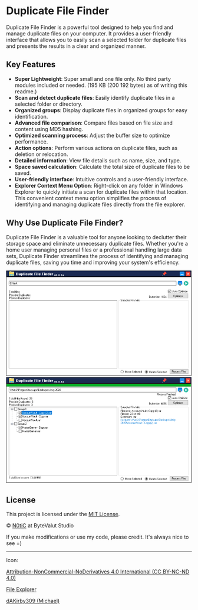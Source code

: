 # Duplicate File Finder

Duplicate File Finder is a powerful tool designed to help you find and manage duplicate files on your computer. It provides a user-friendly interface that allows you to easily scan a selected folder for duplicate files and presents the results in a clear and organized manner.

## Key Features 

- **Super Lightweight**: Super small and one file only. No third party modules included or needed. (195 KB (200 192 bytes) as of writing this readme.)
- **Scan and detect duplicate files**: Easily identify duplicate files in a selected folder or directory.
- **Organized groups**: Display duplicate files in organized groups for easy identification.
- **Advanced file comparison**: Compare files based on file size and content using MD5 hashing.
- **Optimized scanning process**: Adjust the buffer size to optimize performance.
- **Action options**: Perform various actions on duplicate files, such as deletion or relocation.
- **Detailed information**: View file details such as name, size, and type.
- **Space saved calculation**: Calculate the total size of duplicate files to be saved.
- **User-friendly interface**: Intuitive controls and a user-friendly interface.
- **Explorer Context Menu Option**: Right-click on any folder in Windows Explorer to quickly initiate a scan for duplicate files within that location. This convenient context menu option simplifies the process of identifying and managing duplicate files directly from the file explorer.

## Why Use Duplicate File Finder?

Duplicate File Finder is a valuable tool for anyone looking to declutter their storage space and eliminate unnecessary duplicate files. Whether you're a home user managing personal files or a professional handling large data sets, Duplicate Finder streamlines the process of identifying and managing duplicate files, saving you time and improving your system's efficiency.

![Screenshot](https://github.com/n0tic/Duplicate-File-Finder/raw/master/Duplicate%20Finder/Screenshot/screen.png)
![Screenshot](https://github.com/n0tic/Duplicate-File-Finder/raw/master/Duplicate%20Finder/Screenshot/screen2.png)

## License

This project is licensed under the [MIT License](LICENSE).

© [N0tiC]([http://bytevaultstudio.se/](https://github.com/n0tic)) at ByteValut Studio

If you make modifications or use my code, please credit. It's always nice to see =)

------------------------------------------------------------------------------------------
Icon: 

[Attribution-NonCommercial-NoDerivatives 4.0 International (CC BY-NC-ND 4.0)](https://creativecommons.org/licenses/by-nc-nd/4.0/)

[File Explorer](https://icon-icons.com/icon/file-explorer/23583)

[dAKirby309 (Michael)](https://icon-icons.com/users/nDQNYt3VY66I2rNuvCwNa/icon-sets/)

